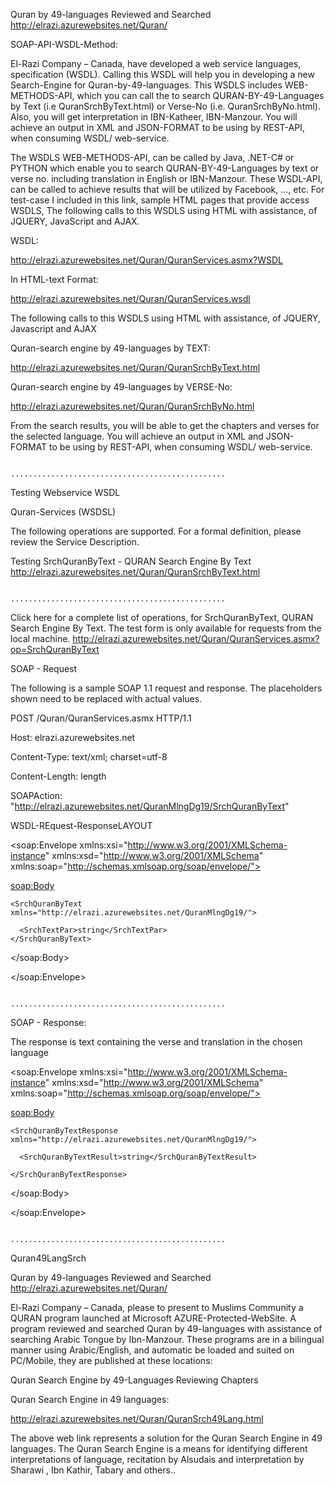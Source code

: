 Quran by 49-languages Reviewed and Searched http://elrazi.azurewebsites.net/Quran/

SOAP-API-WSDL-Method:

El-Razi Company – Canada,  have developed a web service languages, specification (WSDL). Calling this WSDL will help you in developing a new Search-Engine for Quran-by-49-languages. This WSDLS includes WEB-METHODS-API, which you can call the to search QURAN-BY-49-Languages by Text (i.e QuranSrchByText.html) or Verse-No (i.e. QuranSrchByNo.html). Also, you will get interpretation in IBN-Katheer, IBN-Manzour. You will achieve an output in XML and JSON-FORMAT to be using by REST-API, when consuming WSDL/ web-service. 

The WSDLS WEB-METHODS-API,  can be called by Java, .NET-C# or PYTHON which enable you to search QURAN-BY-49-Languages by text or verse no. including translation in English or IBN-Manzour. These WSDL-API, can be called to achieve results that will be utilized by Facebook, …, etc. For test-case I included in this link, sample HTML pages that provide access WSDLS, The following calls to this WSDLS using HTML with assistance, of JQUERY, JavaScript and AJAX.

WSDL:

http://elrazi.azurewebsites.net/Quran/QuranServices.asmx?WSDL

In HTML-text Format:

http://elrazi.azurewebsites.net/Quran/QuranServices.wsdl

The following calls to this WSDLS using HTML with assistance, of JQUERY, Javascript and AJAX

Quran-search engine by 49-languages by TEXT:

http://elrazi.azurewebsites.net/Quran/QuranSrchByText.html

Quran-search engine by 49-languages by VERSE-No:

http://elrazi.azurewebsites.net/Quran/QuranSrchByNo.html

From the search results, you will be able to get the chapters and verses for the selected language. You will achieve an output in XML and  JSON-FORMAT to be using by REST-API, when consuming WSDL/ web-service.


                                       ................................................     

Testing Webservice WSDL

Quran-Services (WSDSL)


The following operations are supported. For a formal definition, please review the Service Description.

Testing SrchQuranByText - QURAN Search Engine By Text
http://elrazi.azurewebsites.net/Quran/QuranSrchByText.html


                                       ................................................     

Click here for a complete list of operations, for SrchQuranByText,  QURAN Search Engine By Text. The test form is only available for requests from the local machine.
http://elrazi.azurewebsites.net/Quran/QuranServices.asmx?op=SrchQuranByText

SOAP  - Request

The following is a sample SOAP 1.1 request and response. The placeholders shown need to be replaced with actual values.

POST /Quran/QuranServices.asmx HTTP/1.1

Host: elrazi.azurewebsites.net

Content-Type: text/xml; charset=utf-8

Content-Length: length

SOAPAction: "http://elrazi.azurewebsites.net/QuranMlngDg19/SrchQuranByText"


WSDL-REquest-ResponseLAYOUT

<?xml version="1.0" encoding="utf-8"?>

<soap:Envelope xmlns:xsi="http://www.w3.org/2001/XMLSchema-instance" xmlns:xsd="http://www.w3.org/2001/XMLSchema" xmlns:soap="http://schemas.xmlsoap.org/soap/envelope/">

  <soap:Body>
  
    <SrchQuranByText xmlns="http://elrazi.azurewebsites.net/QuranMlngDg19/">
    
      <SrchTextPar>string</SrchTextPar>
    </SrchQuranByText>
    
  </soap:Body>
  
</soap:Envelope>

                                       ................................................     

SOAP - Response:

The response is text containing the verse and translation in the chosen language

<?xml version="1.0" encoding="utf-8"?>

<soap:Envelope xmlns:xsi="http://www.w3.org/2001/XMLSchema-instance" xmlns:xsd="http://www.w3.org/2001/XMLSchema" xmlns:soap="http://schemas.xmlsoap.org/soap/envelope/">

  <soap:Body>
  
    <SrchQuranByTextResponse xmlns="http://elrazi.azurewebsites.net/QuranMlngDg19/">
    
      <SrchQuranByTextResult>string</SrchQuranByTextResult>
      
    </SrchQuranByTextResponse>
    
  </soap:Body>
  
</soap:Envelope>


                                       ................................................     
                                       

Quran49LangSrch        

Quran by 49-languages Reviewed and Searched http://elrazi.azurewebsites.net/Quran/

El-Razi Company – Canada, please to present to Muslims Community a QURAN program launched at Microsoft AZURE-Protected-WebSite. 
A program reviewed and searched Quran by 49-languages with assistance of searching Arabic Tongue by Ibn-Manzour. 
These programs are in a bilingual manner using Arabic/English, and automatic be loaded and suited on PC/Mobile, they are published at these locations:

Quran Search Engine by 49-Languages Reviewing Chapters


Quran Search Engine in 49 languages:

http://elrazi.azurewebsites.net/Quran/QuranSrch49Lang.html

The above web link represents a solution for the Quran Search Engine in 49 languages. The Quran Search Engine is a means for identifying 
different interpretations of language, recitation by Alsudais and interpretation by Sharawi , Ibn Kathir, Tabary and others..

